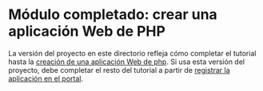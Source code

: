 # <a name="completed-module-create-a-php-web-app"></a>Módulo completado: crear una aplicación Web de PHP

La versión del proyecto en este directorio refleja cómo completar el tutorial hasta la [creación de una aplicación Web de php](https://docs.microsoft.com/graph/training/php-tutorial?tutorial-step=1). Si usa esta versión del proyecto, debe completar el resto del tutorial a partir de [registrar la aplicación en el portal](https://docs.microsoft.com/graph/training/php-tutorial?tutorial-step=2).